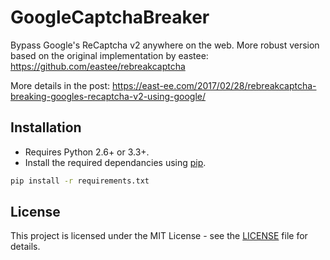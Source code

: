 # GoogleCaptchaBreaker

Bypass Google's ReCaptcha v2 anywhere on the web.
More robust version based on the original implementation by eastee: https://github.com/eastee/rebreakcaptcha

More details in the post: https://east-ee.com/2017/02/28/rebreakcaptcha-breaking-googles-recaptcha-v2-using-google/

## Installation

 - Requires Python 2.6+ or 3.3+.
 - Install the required dependancies using [pip](https://pip.pypa.io/en/stable/).
 
 ```bash
 pip install -r requirements.txt
 ```
 
## License

This project is licensed under the MIT License - see the [LICENSE](LICENSE) file for details.
